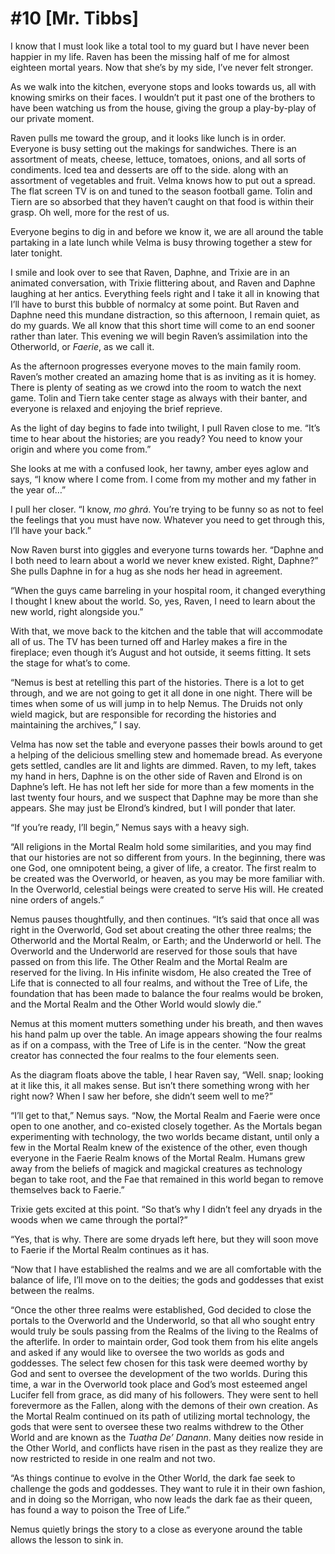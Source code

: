 # #10 [Mr. Tibbs]

I know that I must look like a total tool to my guard but I have never been happier in my life. Raven has been the missing half of me for almost eighteen mortal years. Now that she’s by my side, I’ve never felt stronger.

As we walk into the kitchen, everyone stops and looks towards us, all with knowing smirks on their faces. I wouldn’t put it past one of the brothers to have been watching us from the house, giving the group a play-by-play of our private moment.

Raven pulls me toward the group, and it looks like lunch is in order. Everyone is busy setting out the makings for sandwiches. There is an assortment of meats, cheese, lettuce, tomatoes, onions, and all sorts of condiments. Iced tea and desserts are off to the side. along with an assortment of vegetables and fruit. Velma knows how to put out a spread. The flat screen TV is on and tuned to the season football game. Tolin and Tiern are so absorbed that they haven’t caught on that food is within their grasp. Oh well, more for the rest of us.

Everyone begins to dig in and before we know it, we are all around the table partaking in a late lunch while Velma is busy throwing together a stew for later tonight.

I smile and look over to see that Raven, Daphne, and Trixie are in an animated conversation, with Trixie flittering about, and Raven and Daphne laughing at her antics. Everything feels right and I take it all in knowing that I’ll have to burst this bubble of normalcy at some point. But Raven and Daphne need this mundane distraction, so this afternoon, I remain quiet, as do my guards. We all know that this short time will come to an end sooner rather than later. This evening we will begin Raven’s assimilation into the Otherworld, or *Faerie*, as we call it.

As the afternoon progresses everyone moves to the main family room. Raven’s mother created an amazing home that is as inviting as it is homey. There is plenty of seating as we crowd into the room to watch the next game. Tolin and Tiern take center stage as always with their banter, and everyone is relaxed and enjoying the brief reprieve.

As the light of day begins to fade into twilight, I pull Raven close to me. “It’s time to hear about the histories; are you ready? You need to know your origin and where you come from.”

She looks at me with a confused look, her tawny, amber eyes aglow and says, “I know where I come from. I come from my mother and my father in the year of…”

I pull her closer. “I know, *mo ghrá*. You’re trying to be funny so as not to feel the feelings that you must have now. Whatever you need to get through this, I’ll have your back.”

Now Raven burst into giggles and everyone turns towards her. “Daphne and I both need to learn about a world we never knew existed. Right, Daphne?” She pulls Daphne in for a hug as she nods her head in agreement.

“When the guys came barreling in your hospital room, it changed everything I thought I knew about the world. So, yes, Raven, I need to learn about the new world, right alongside you.”

With that, we move back to the kitchen and the table that will accommodate all of us. The TV has been turned off and Harley makes a fire in the fireplace; even though it’s August and hot outside, it seems fitting. It sets the stage for what’s to come.

“Nemus is best at retelling this part of the histories. There is a lot to get through, and we are not going to get it all done in one night. There will be times when some of us will jump in to help Nemus. The Druids not only wield magick, but are responsible for recording the histories and maintaining the archives,” I say.

Velma has now set the table and everyone passes their bowls around to get a helping of the delicious smelling stew and homemade bread. As everyone gets settled, candles are lit and lights are dimmed. Raven, to my left, takes my hand in hers, Daphne is on the other side of Raven and Elrond is on Daphne’s left. He has not left her side for more than a few moments in the last twenty four hours, and we suspect that Daphne may be more than she appears. She may just be Elrond’s kindred, but I will ponder that later.

“If you’re ready, I’ll begin,” Nemus says with a heavy sigh.

“All religions in the Mortal Realm hold some similarities, and you may find that our histories are not so different from yours. In the beginning, there was one God, one omnipotent being, a giver of life, a creator. The first realm to be created was the Overworld, or heaven, as you may be more familiar with. In the Overworld, celestial beings were created to serve His will. He created nine orders of angels.”

Nemus pauses thoughtfully, and then continues. “It’s said that once all was right in the Overworld, God set about creating the other three realms; the Otherworld and the Mortal Realm, or Earth; and the Underworld or hell. The Overworld and the Underworld are reserved for those souls that have passed on from this life. The Other Realm and the Mortal Realm are reserved for the living. In His infinite wisdom, He also created the Tree of Life that is connected to all four realms, and without the Tree of Life, the foundation that has been made to balance the four realms would be broken, and the Mortal Realm and the Other World would slowly die.”

Nemus at this moment mutters something under his breath, and then waves his hand palm up over the table. An image appears showing the four realms as if on a compass, with the Tree of Life is in the center. “Now the great creator has connected the four realms to the four elements seen.

As the diagram floats above the table, I hear Raven say, “Well. snap; looking at it like this, it all makes sense. But isn’t there something wrong with her right now? When I saw her before, she didn’t seem well to me?”

“I’ll get to that,” Nemus says. “Now, the Mortal Realm and Faerie were once open to one another, and co-existed closely together. As the Mortals began experimenting with technology, the two worlds became distant, until only a few in the Mortal Realm knew of the existence of the other, even though everyone in the Faerie Realm knows of the Mortal Realm. Humans grew away from the beliefs of magick and magickal creatures as technology began to take root, and the Fae that remained in this world began to remove themselves back to Faerie.”

Trixie gets excited at this point. “So that’s why I didn’t feel any dryads in the woods when we came through the portal?”

“Yes, that is why. There are some dryads left here, but they will soon move to Faerie if the Mortal Realm continues as it has.

“Now that I have established the realms and we are all comfortable with the balance of life, I’ll move on to the deities; the gods and goddesses that exist between the realms.

“Once the other three realms were established, God decided to close the portals to the Overworld and the Underworld, so that all who sought entry would truly be souls passing from the Realms of the living to the Realms of the afterlife. In order to maintain order, God took them from his elite angels and asked if any would like to oversee the two worlds as gods and goddesses. The select few chosen for this task were deemed worthy by God and sent to oversee the development of the two worlds. During this time, a war in the Overworld took place and God’s most esteemed angel Lucifer fell from grace, as did many of his followers. They were sent to hell forevermore as the Fallen, along with the demons of their own creation. As the Mortal Realm continued on its path of utilizing mortal technology, the gods that were sent to oversee these two realms withdrew to the Other World and are known as the *Tuatha De’ Danann*. Many deities now reside in the Other World, and conflicts have risen in the past as they realize they are now restricted to reside in one realm and not two.

“As things continue to evolve in the Other World, the dark fae seek to challenge the gods and goddesses. They want to rule it in their own fashion, and in doing so the Morrigan, who now leads the dark fae as their queen, has found a way to poison the Tree of Life.”

Nemus quietly brings the story to a close as everyone around the table allows the lesson to sink in.
